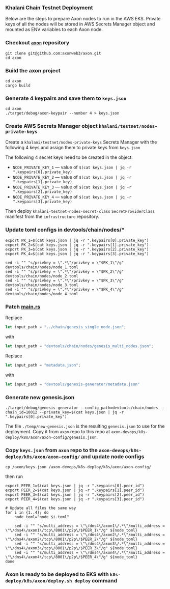 ### Khalani Chain Testnet Deployment

Below are the steps to prepare Axon nodes to run in the AWS EKS. 
Private keys of all the nodes will be stored in AWS Secrets Manager object and mounted as ENV variables to each Axon node. 

### Checkout [`axon`](git@github.com:axonweb3/axon.git) repository
```shell
git clone git@github.com:axonweb3/axon.git
cd axon
```

### Build the axon project
```shell
cd axon
cargo build
```

### Generate 4 keypairs and save them to `keys.json`
```shell
cd axon
./target/debug/axon-keypair --number 4 > keys.json
```

### Create AWS Secrets Manager object `khalani/testnet/nodes-private-keys` 
Create a `khalani/testnet/nodes-private-keys` Secrets Manager with the following 4 keys and assign them to private keys from `keys.json` 

The following 4 secret keys need to be created in the object:
- `NODE_PRIVATE_KEY_1` — value of `$(cat keys.json | jq -r ".keypairs[0].private_key)`
- `NODE_PRIVATE_KEY_2` — value of `$(cat keys.json | jq -r ".keypairs[1].private_key)`
- `NODE_PRIVATE_KEY_3` — value of `$(cat keys.json | jq -r ".keypairs[2].private_key)`
- `NODE_PRIVATE_KEY_4` — value of `$(cat keys.json | jq -r ".keypairs[3].private_key)`

Then deploy `khalani-testnet-nodes-secret-class` `SecretProviderClass` manifest from the `infrastructure` repository. 

### Update toml configs in devtools/chain/nodes/*
```shell
export PK_1=$(cat keys.json | jq -r ".keypairs[0].private_key")
export PK_2=$(cat keys.json | jq -r ".keypairs[1].private_key")
export PK_3=$(cat keys.json | jq -r ".keypairs[2].private_key")
export PK_4=$(cat keys.json | jq -r ".keypairs[3].private_key")

sed -i "" "s/privkey = \".*\"/privkey = \"$PK_1\"/g" devtools/chain/nodes/node_1.toml 
sed -i "" "s/privkey = \".*\"/privkey = \"$PK_2\"/g" devtools/chain/nodes/node_2.toml 
sed -i "" "s/privkey = \".*\"/privkey = \"$PK_3\"/g" devtools/chain/nodes/node_3.toml 
sed -i "" "s/privkey = \".*\"/privkey = \"$PK_4\"/g" devtools/chain/nodes/node_4.toml
```

### Patch [main.rs](https://github.com/axonweb3/axon/blob/e9a547ffc51706240aded2f032eef709ee4ec08e/devtools/genesis-generator/src/main.rs#L26)
Replace
```rust
let input_path = "../chain/genesis_single_node.json";
```

with
```rust
let input_path = "devtools/chain/nodes/genesis_multi_nodes.json";
```

Replace
```rust
let input_path = "metadata.json";
```

with
```rust
let input_path = "devtools/genesis-generator/metadata.json"
```

### Generate new genesis.json
```shell
./target/debug/genesis-generator --config_path=devtools/chain/nodes --chain_id=10012 --private_key=$(cat keys.json | jq -r ".keypairs[0].private_key")
 ```

The file `./temp/new-genesis.json` is the resulting `genesis.json` to use for the deployment. 
Copy it from `axon` repo to this repo at `axon-devops/k8s-deploy/k8s/axon/axon-config/genesis.json`.

### Copy `keys.json` from `axon` repo to the `axon-devops/k8s-deploy/k8s/axon/axon-config/` and update node configs
```shell
cp /axon/keys.json /axon-devops/k8s-deploy/k8s/axon/axon-config/
```

then run
```shell
export PEER_1=$(cat keys.json | jq -r ".keypairs[0].peer_id")
export PEER_2=$(cat keys.json | jq -r ".keypairs[1].peer_id")
export PEER_3=$(cat keys.json | jq -r ".keypairs[2].peer_id")
export PEER_4=$(cat keys.json | jq -r ".keypairs[3].peer_id")

# Update all files the same way
for i in {1..4}; do
    node_toml="node_$i.toml"

    sed -i "" "s/multi_address = \"\/dns4\/axon1\/.*\"/multi_address = \"\/dns4\/axon1\/tcp\/8001\/p2p\/$PEER_1\"/g" ${node_toml} 
    sed -i "" "s/multi_address = \"\/dns4\/axon2\/.*\"/multi_address = \"\/dns4\/axon2\/tcp\/8001\/p2p\/$PEER_2\"/g" ${node_toml} 
    sed -i "" "s/multi_address = \"\/dns4\/axon3\/.*\"/multi_address = \"\/dns4\/axon3\/tcp\/8001\/p2p\/$PEER_3\"/g" ${node_toml} 
    sed -i "" "s/multi_address = \"\/dns4\/axon4\/.*\"/multi_address = \"\/dns4\/axon4\/tcp\/8001\/p2p\/$PEER_4\"/g" ${node_toml}    
done
```

### Axon is ready to be deployed to EKS with `k8s-deploy/k8s/axon/deploy.sh deploy` command